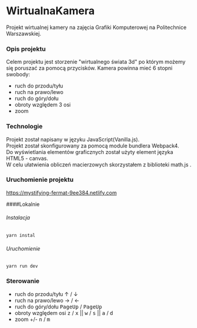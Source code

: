 # WirtualnaKamera
Projekt wirtualnej kamery na zajęcia Grafiki Komputerowej na Politechnice Warszawskiej.

### Opis projektu  
Celem projektu jest storzenie "wirtualnego świata 3d" po którym możemy się poruszać za pomocą przycisków. 
Kamera powinna mieć 6 stopni swobody:
* ruch do przodu/tyłu  
* ruch na prawo/lewo  
* ruch do góry/dołu  
* obroty względem 3 osi  
* zoom  

### Technologie
Projekt został napisany w języku JavaScript(Vanilla.js).  
Projekt został skonfigurowany za pomocą module bundlera Webpack4.  
Do wyświetlania elementów graficznych został użyty element języka HTML5 - canvas.  
W celu ułatwienia obliczeń macierzowych skorzystałem z biblioteki math.js . 

### Uruchomienie projektu


https://mystifying-fermat-9ee384.netlify.com

####Lokalnie
###### Instalacja
```
yarn instal  
```
###### Uruchomienie 
```
yarn run dev
```

### Sterowanie

* ruch do przodu/tyłu &uarr; / &darr;
* ruch na prawo/lewo  &rarr; / &larr;
* ruch do góry/dołu  <kbd>PageUp</kbd> / <kbd>PageUp</kbd>
* obroty względem osi   <kbd>z</kbd> / <kbd>x</kbd> || <kbd>w</kbd> / <kbd>s</kbd> || <kbd>a</kbd> / <kbd>d</kbd> 
* zoom +/-  <kbd>n</kbd> / <kbd>m</kbd>


